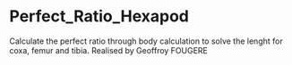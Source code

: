 # Perfect_Ratio_Hexapod
Calculate the perfect ratio through body calculation to solve the lenght for coxa, femur and tibia.
Realised by Geoffroy FOUGERE
